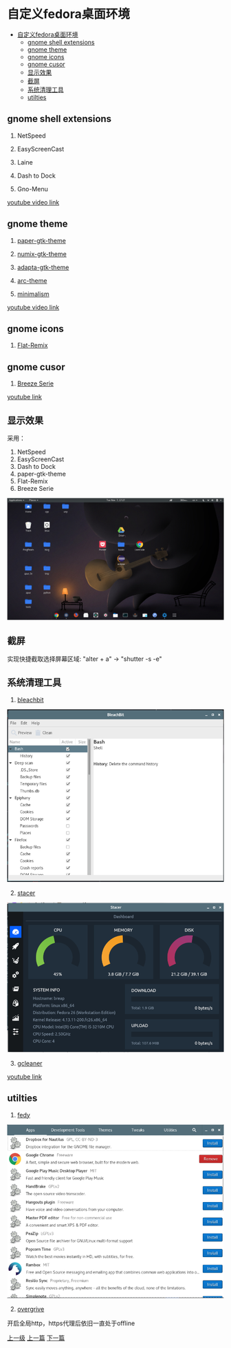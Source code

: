 # 自定义fedora桌面环境


<!-- @import "[TOC]" {cmd="toc" depthFrom=1 depthTo=6 orderedList=false} -->
<!-- code_chunk_output -->

* [自定义fedora桌面环境](#自定义fedora桌面环境)
	* [gnome shell extensions](#gnome-shell-extensions)
	* [gnome theme](#gnome-theme)
	* [gnome icons](#gnome-icons)
	* [gnome cusor](#gnome-cusor)
	* [显示效果](#显示效果)
	* [截屏](#截屏)
	* [系统清理工具](#系统清理工具)
	* [utilties](#utilties)

<!-- /code_chunk_output -->


## gnome shell extensions

1. NetSpeed

2. EasyScreenCast

3. Laine

4. Dash to Dock

5. Gno-Menu

[youtube video link](https://www.youtube.com/watch?v=YFvFo5sUAhw)


## gnome theme

1. [paper-gtk-theme](https://github.com/snwh/paper-gtk-theme)

2. [numix-gtk-theme](https://github.com/numixproject/numix-gtk-theme)

3. [adapta-gtk-theme](https://github.com/adapta-project/adapta-gtk-theme)

4. [arc-theme](https://github.com/horst3180/arc-theme)

5. [minimalism](http://xenlism.github.io/minimalism/)

[youtube video link](https://www.youtube.com/watch?v=o8pfCuBOlXE)

## gnome icons

1. [Flat-Remix](https://github.com/daniruiz/Flat-Remix)

## gnome cusor

1. [Breeze Serie](https://www.gnome-look.org/content/show.php?content=164300)

[youtube link](https://www.youtube.com/watch?v=XKc5DXa8JSs&t=70s)

## 显示效果

采用：
1. NetSpeed
2. EasyScreenCast
3. Dash to Dock
4. paper-gtk-theme
5. Flat-Remix
6. Breeze Serie

![](../images/custom_desktop_env_201711071727_1.png)

## 截屏

实现快捷截取选择屏幕区域:
"alter + a" -> "shutter -s -e"

## 系统清理工具

1. [bleachbit](https://www.bleachbit.org/)

![](../images/custom_desktop_env_201711132254_1.png)

2. [stacer](https://github.com/oguzhaninan/Stacer)

![](../images/custom_desktop_env_201711132254_2.png)

3. [gcleaner](https://launchpad.net/gcleaner)

[youtube link](https://www.youtube.com/watch?v=wdC1n18kv_E&t=283s)

## utilties

1. [fedy](https://www.folkswithhats.org/)

![](../images/custom_desktop_env_201711141142_1.png)

2. [overgrive](https://www.thefanclub.co.za/overgrive)

开启全局http，https代理后依旧一直处于offline

[上一级](base.md)
[上一篇](ctrl_alt_f3_login_incorrect.md)
[下一篇](gen_cpp_bin.md)
